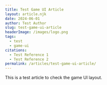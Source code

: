 ```yaml
---
title: Test Game UI Article
layout: article.njk
date: 2024-06-01
author: Test Author
slug: test-game-ui-article
headerImage: /images/logo.png
tags:
  - test
  - game-ui
citations:
  - Test Reference 1
  - Test Reference 2
permalink: /articles/test-game-ui-article/
---
```

<p>This is a test article to check the game UI layout.</p>